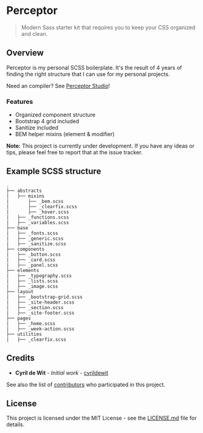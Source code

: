 # Perceptor

> Modern Sass starter kit that requires you to keep your CSS organized and clean.

## Overview

Perceptor is my personal SCSS boilerplate. It's the result of 4 years of finding the right structure that I can use for my personal projects.

Need an compiler? See [Perceptor Studio](https://github.com/cyrildewit/perceptor-studio)!

### Features

* Organized component structure
* Bootstrap 4 grid included
* Sanitize included
* BEM helper mixins (element & modifier)

**Note:** This project is currently under development. If you have any ideas or tips, please feel free to report that at the issue tracker.

## Example SCSS structure

```tree
.
├── abstracts
|   ├── mixins
|       ├── _bem.scss
|       ├── _clearfix.scss
|       ├── _hover.scss
|   ├── _functions.scss
|   ├── _variables.scss
├── base
|   ├── _fonts.scss
|   ├── _generic.scss
|   ├── _sanitize.scss
├── components
|   ├── _button.scss
|   ├── _card.scss
|   ├── _panel.scss
├── elements
|   ├── _typography.scss
|   ├── _lists.scss
|   ├── _image.scss
├── layout
|   ├── _bootstrap-grid.scss
|   ├── _site-header.scss
|   ├── _section.scss
|   ├── _site-footer.scss
├── pages
|   ├── _home.scss
|   ├── _week-action.scss
├── utilities
|   ├── _clearfix.scss
```

## Credits

* **Cyril de Wit** - _Initial work_ - [cyrildewit](https://github.com/cyrildewit)

See also the list of [contributors](https://github.com/cyrildewit/perceptor/graphs/contributors) who participated in this project.

## License

This project is licensed under the MIT License - see the [LICENSE.md](LICENSE.md) file for details.

